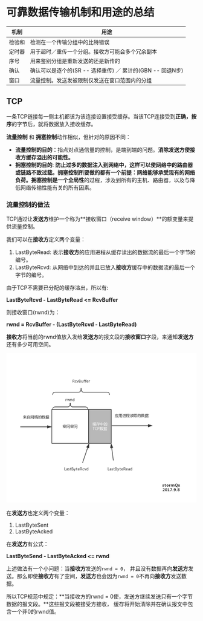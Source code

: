# 可靠数据传输机制和用途的总结
|机制 |用途|
| ---- | ---- |
| 检验和 | 检测在一个传输分组中的比特错误|
| 定时器 | 用于超时／重传一个分组。接收方可能会多个冗余副本|
| 序号 | 用来鉴别分组是重新发送的还是新传的|
| 确认 | 确认可以是逐个的(SR -- 选择重传) ／ 累计的(GBN -- 回退N步)|
| 窗口 | 流量控制。发送发被限制仅发送在窗口范围内的分组|

## TCP

一条TCP链接每一侧主机都该为该连接设置接受缓存。当该TCP连接受到**正确，按序**的字节后，就将数据放入接收缓存。

**流量控制** 和 **拥塞控制**动作相似，但针对的原因不同：

* **流量控制的目的**：指点对点通信量的控制，是端到端的问题。**消除发送方使接收方缓存溢出的可能性。**
* **拥塞控制的目的**: **防止过多的数据注入到网络中，这样可以使网络中的路由器或链路不致过载。**拥塞控制所要做的都有一个前提：网络能够承受现有的网络负荷。拥塞控制是一个**全局性**的过程，涉及到所有的主机、路由器，以及与降低网络传输性能有关的所有因素。


### 流量控制的做法

TCP通过让**发送方**维护一个称为**接收窗口（receive window）**的额变量来提供流量控制。


我们可以在**接收方**定义两个变量：

1. LastByteRead: 表示**接收方**的应用进程从缓存读出的数据流的最后一个字节的编号。
2. LastByteRcvd: 从网络中到达的并且已放入**接收方**缓存中的数据流的最后一个字节的编号。

由于TCP不需要已分配的缓存溢出，所以有:

**LastByteRcvd - LastByteRead <= RcvBuffer**

则接收窗口(rwnd)为：

**rwnd = RcvBuffer - (LastByteRcvd - LastByteRead)**

**接收方**将当前的rwnd值放入发给**发送方**的报文段的**接收窗口**字段，来通知**发送方**还有多少可用空间。

![流量控制](流量控制.png)

在**发送方**也定义两个变量：

1. LastByteSent
2. LastByteAcked

在**发送方**有公式：

**LastByteSend - LastByteAcked <= rwnd**


上述做法有一个小问题：当**接收方**发送的`rwnd = 0`， 并且没有数据再向**发送方**发送。那么即使**接收方**有了空间，**发送方**也会因为`rwnd = 0`不再向**接收方**发送数据。

所以TCP规范中规定：**当接收方的rwnd = 0使，发送方继续发送只有一个字节数据的报文段。**这些报文段被接受方接收， 缓存将开始清除并在确认报文中包含一个非0的rwnd值。